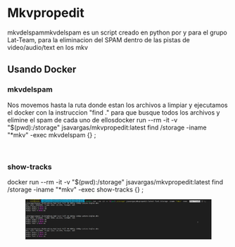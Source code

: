 # Mkvpropedit

mkvdelspammkvdelspam es un script creado en python por y para el grupo Lat-Team, para la eliminacion del SPAM dentro de las pistas de video/audio/text en los mkv

## Usando Docker <a href="#usando-docker" id="usando-docker"></a>

### mkvdelspam <a href="#mkvdelspam" id="mkvdelspam"></a>

Nos movemos hasta la ruta donde estan los archivos a limpiar y ejecutamos el docker con la instruccion "find ." para que busque todos los archivos y elimine el spam de cada uno de ellosdocker run --rm -it -v "$(pwd):/storage" jsavargas/mkvpropedit:latest find /storage -iname "\*mkv" -exec mkvdelspam {} ;

<figure><img src="https://files.gitbook.com/v0/b/gitbook-x-prod.appspot.com/o/spaces%2Fi1EvSMy6gwKQw1k9sI54%2Fuploads%2FgE9CvGZKrjOSzBhpaHrn%2Fimage.png?alt=media&#x26;token=a0bc8c93-0f79-4bd8-b394-b31e8cc227b1" alt=""><figcaption></figcaption></figure>

### show-tracks <a href="#show-tracks" id="show-tracks"></a>

​docker run --rm -it -v "$(pwd):/storage" jsavargas/mkvpropedit:latest find /storage -iname "\*mkv" -exec show-tracks {} ;

<figure><img src="../../.gitbook/assets/image (1).png" alt=""><figcaption></figcaption></figure>

